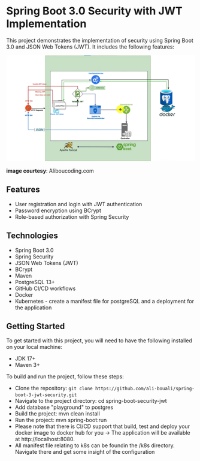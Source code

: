 # Spring Boot 3.0 Security with JWT Implementation
This project demonstrates the implementation of security using Spring Boot 3.0 and JSON Web Tokens (JWT). 
It includes the following features:

<img src="https://github.com/sangaryousmane/spring-social-login/blob/main/img.png" />
    
  **image courtesy**: Aliboucoding.com

## Features
* User registration and login with JWT authentication
* Password encryption using BCrypt
* Role-based authorization with Spring Security
<!-- * Customized access denied handling -->
<!-- * Logout mechanism -->
<!-- * Refresh token
 -->
 
## Technologies
* Spring Boot 3.0
* Spring Security
* JSON Web Tokens (JWT)
* BCrypt
* Maven
* PostgreSQL 13+
* GitHub CI/CD workflows
* Docker
* Kubernetes - create a manifest file for postgreSQL and a deployment for the application
 
## Getting Started
To get started with this project, you will need to have the following installed on your local machine:

* JDK 17+
* Maven 3+


To build and run the project, follow these steps:

* Clone the repository: `git clone https://github.com/ali-bouali/spring-boot-3-jwt-security.git`
* Navigate to the project directory: cd spring-boot-security-jwt
* Add database "playground" to postgres 
* Build the project: mvn clean install
* Run the project: mvn spring-boot:run 
* Please note that there is CI/CD support that build, test and deploy your docker image to docker hub for you
-> The application will be available at http://localhost:8080.
* All manifest file relating to k8s can be foundin the /k8s directory. Navigate there and get some insight of the configuration
